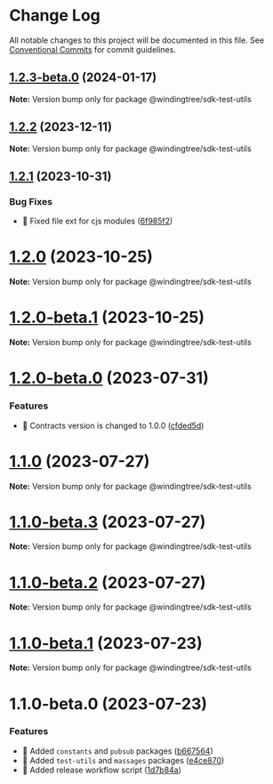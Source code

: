# Change Log

All notable changes to this project will be documented in this file.
See [Conventional Commits](https://conventionalcommits.org) for commit guidelines.

## [1.2.3-beta.0](https://github.com/windingtree/sdk/compare/@windingtree/sdk-test-utils@1.2.2...@windingtree/sdk-test-utils@1.2.3-beta.0) (2024-01-17)

**Note:** Version bump only for package @windingtree/sdk-test-utils

## [1.2.2](https://github.com/windingtree/sdk/compare/@windingtree/sdk-test-utils@1.2.1...@windingtree/sdk-test-utils@1.2.2) (2023-12-11)

**Note:** Version bump only for package @windingtree/sdk-test-utils

## [1.2.1](https://github.com/windingtree/sdk/compare/@windingtree/sdk-test-utils@1.2.0...@windingtree/sdk-test-utils@1.2.1) (2023-10-31)

### Bug Fixes

- 🐛 Fixed file ext for cjs modules ([6f985f2](https://github.com/windingtree/sdk/commit/6f985f2a6b076abdf145176d5036fe89267f2c5a))

# [1.2.0](https://github.com/windingtree/sdk/compare/@windingtree/sdk-test-utils@1.2.0-beta.1...@windingtree/sdk-test-utils@1.2.0) (2023-10-25)

**Note:** Version bump only for package @windingtree/sdk-test-utils

# [1.2.0-beta.1](https://github.com/windingtree/sdk/compare/@windingtree/sdk-test-utils@1.2.0-beta.0...@windingtree/sdk-test-utils@1.2.0-beta.1) (2023-10-25)

**Note:** Version bump only for package @windingtree/sdk-test-utils

# [1.2.0-beta.0](https://github.com/windingtree/sdk/compare/@windingtree/sdk-test-utils@1.1.0...@windingtree/sdk-test-utils@1.2.0-beta.0) (2023-07-31)

### Features

- 🎸 Contracts version is changed to 1.0.0 ([cfded5d](https://github.com/windingtree/sdk/commit/cfded5d7ade0058f62db2284474d169edf3dc273))

# [1.1.0](https://github.com/windingtree/sdk/compare/@windingtree/sdk-test-utils@1.1.0-beta.3...@windingtree/sdk-test-utils@1.1.0) (2023-07-27)

**Note:** Version bump only for package @windingtree/sdk-test-utils

# [1.1.0-beta.3](https://github.com/windingtree/sdk/compare/@windingtree/sdk-test-utils@1.1.0-beta.2...@windingtree/sdk-test-utils@1.1.0-beta.3) (2023-07-27)

**Note:** Version bump only for package @windingtree/sdk-test-utils

# [1.1.0-beta.2](https://github.com/windingtree/sdk/compare/@windingtree/sdk-test-utils@1.1.0-beta.1...@windingtree/sdk-test-utils@1.1.0-beta.2) (2023-07-27)

**Note:** Version bump only for package @windingtree/sdk-test-utils

# [1.1.0-beta.1](https://github.com/windingtree/sdk/compare/@windingtree/sdk-test-utils@1.1.0-beta.0...@windingtree/sdk-test-utils@1.1.0-beta.1) (2023-07-23)

**Note:** Version bump only for package @windingtree/sdk-test-utils

# 1.1.0-beta.0 (2023-07-23)

### Features

- 🎸 Added `constants` and `pubsub` packages ([b667564](https://github.com/windingtree/sdk/commit/b667564a6ef4c20f35d2998c05c99a292724413a))
- 🎸 Added `test-utils` and `massages` packages ([e4ce870](https://github.com/windingtree/sdk/commit/e4ce8700bc488db01e507db543dbd85ceb89a77e))
- 🎸 Added release workflow script ([1d7b84a](https://github.com/windingtree/sdk/commit/1d7b84a3623848c449522c0bb2af2c5f114c8a0a))
